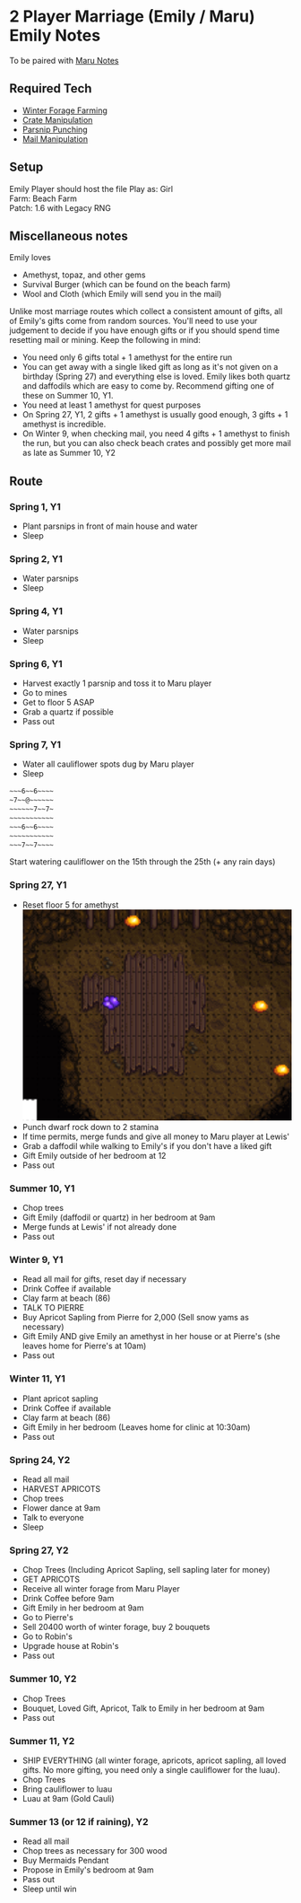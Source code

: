 # 2 Player Marriage (Emily / Maru) Emily Notes

To be paired with [Maru Notes](./stardew_marriage_2p_intermediate_maru.md)

## Required Tech
- [Winter Forage Farming](../../../tech/winter_forage_farming.md)
- [Crate Manipulation](../../../tech/crate_manipulation.md)
- [Parsnip Punching](../../../tech/parsnip_punching.md)
- [Mail Manipulation](../../../tech/mail_manipulation.md)

## Setup

Emily Player should host the file
Play as: Girl  
Farm: Beach Farm  
Patch: 1.6 with Legacy RNG  

## Miscellaneous notes

Emily loves
- Amethyst, topaz, and other gems
- Survival Burger (which can be found on the beach farm)
- Wool and Cloth (which Emily will send you in the mail)

Unlike most marriage routes which collect a consistent amount of gifts, all of Emily's gifts come from random sources. You'll need to use your judgement to decide if you have enough gifts or if you should spend time resetting mail or mining. Keep the following in mind:

- You need only 6 gifts total + 1 amethyst for the entire run
- You can get away with a single liked gift as long as it's not given on a birthday (Spring 27) and everything else is loved. Emily likes both quartz and daffodils which are easy to come by. Recommend gifting one of these on Summer 10, Y1.
- You need at least 1 amethyst for quest purposes
- On Spring 27, Y1, 2 gifts + 1 amethyst is usually good enough, 3 gifts + 1 amethyst is incredible.
- On Winter 9, when checking mail, you need 4 gifts + 1 amethyst to finish the run, but you can also check beach crates and possibly get more mail as late as Summer 10, Y2


## Route

### Spring 1, Y1
- Plant parsnips in front of main house and water
- Sleep

### Spring 2, Y1
- Water parsnips
- Sleep

### Spring 4, Y1
- Water parsnips
- Sleep

### Spring 6, Y1
- Harvest exactly 1 parsnip and toss it to Maru player
- Go to mines
- Get to floor 5 ASAP
- Grab a quartz if possible
- Pass out

### Spring 7, Y1
- Water all cauliflower spots dug by Maru player
- Sleep
```
~~~6~~6~~~~
~7~~@~~~~~~
~~~~~~7~~7~
~~~~~~~~~~~
~~~6~~6~~~~
~~~~~~~~~~~
~~~7~~7~~~~
```

Start watering cauliflower on the 15th through the 25th (+ any rain days)

### Spring 27, Y1
- Reset floor 5 for amethyst
  ![Floor 5 Amethyst](../../../img/day_27_amethyst.png)
- Punch dwarf rock down to 2 stamina
- If time permits, merge funds and give all money to Maru player at Lewis'
- Grab a daffodil while walking to Emily's if you don't have a liked gift
- Gift Emily outside of her bedroom at 12
- Pass out

### Summer 10, Y1
- Chop trees
- Gift Emily (daffodil or quartz) in her bedroom at 9am
- Merge funds at Lewis' if not already done
- Pass out

### Winter 9, Y1
- Read all mail for gifts, reset day if necessary
- Drink Coffee if available
- Clay farm at beach (86)
- TALK TO PIERRE
- Buy Apricot Sapling from Pierre for 2,000 (Sell snow yams as necessary)
- Gift Emily AND give Emily an amethyst in her house or at Pierre's (she leaves home for Pierre's at 10am)
- Pass out

### Winter 11, Y1
- Plant apricot sapling
- Drink Coffee if available
- Clay farm at beach (86)
- Gift Emily in her bedroom (Leaves home for clinic at 10:30am)
- Pass out

### Spring 24, Y2
- Read all mail
- HARVEST APRICOTS
- Chop trees
- Flower dance at 9am
- Talk to everyone
- Sleep

### Spring 27, Y2
- Chop Trees (Including Apricot Sapling, sell sapling later for money)
- GET APRICOTS
- Receive all winter forage from Maru Player
- Drink Coffee before 9am
- Gift Emily in her bedroom at 9am
- Go to Pierre's
- Sell 20400 worth of winter forage, buy 2 bouquets
- Go to Robin's
- Upgrade house at Robin's
- Pass out

### Summer 10, Y2
- Chop Trees
- Bouquet, Loved Gift, Apricot, Talk to Emily in her bedroom at 9am
- Pass out

### Summer 11, Y2
- SHIP EVERYTHING (all winter forage, apricots, apricot sapling, all loved gifts. No more gifting, you need only a single cauliflower for the luau).
- Chop Trees
- Bring cauliflower to luau
- Luau at 9am (Gold Cauli)

### Summer 13 (or 12 if raining), Y2
- Read all mail
- Chop trees as necessary for 300 wood
- Buy Mermaids Pendant
- Propose in Emily's bedroom at 9am
- Pass out
- Sleep until win
